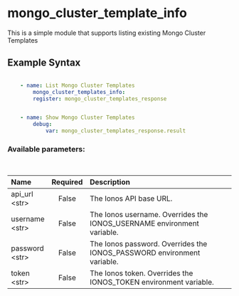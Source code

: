# mongo_cluster_template_info

This is a simple module that supports listing existing Mongo Cluster Templates

## Example Syntax


```yaml

    - name: List Mongo Cluster Templates
        mongo_cluster_templates_info:
        register: mongo_cluster_templates_response


    - name: Show Mongo Cluster Templates
        debug:
            var: mongo_cluster_templates_response.result

```
### Available parameters:
&nbsp;

| Name | Required | Description |
| :--- | :---: | :--- |
| api_url<br /><span>\<str\></span> | False | The Ionos API base URL. |
| username<br /><span>\<str\></span> | False | The Ionos username. Overrides the IONOS_USERNAME environment variable. |
| password<br /><span>\<str\></span> | False | The Ionos password. Overrides the IONOS_PASSWORD environment variable. |
| token<br /><span>\<str\></span> | False | The Ionos token. Overrides the IONOS_TOKEN environment variable. |
